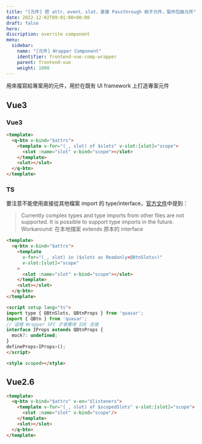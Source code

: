 ```yaml
---
title: "[元件] 把 attr、event、slot，直接 Passthrough 給子元件，製作包裝元件"
date: 2022-12-02T09:01:00+08:00
draft: false
hero: 
discription: overrite component
menu:
  sidebar:
    name: "[元件] Wrapper Component"
    identifier: frontend-vue-comp-wrapper
    parent: frontend-vue
    weight: 1000
---
```

用來複寫給專案用的元件，用於在既有 UI framework 上打造專案元件
## Vue3
### Vue3
```html
<template>
  <q-btn v-bind="$attrs">
    <template v-for="(_, slot) of $slots" v-slot:[slot]="scope">
      <slot :name="slot" v-bind="scope"></slot>
    </template>
    <slot></slot>
  </q-btn>
</template>
```
### TS
要注意不能使用直接從其他檔案 import 的 type/interface，[官方文件](https://vuejs.org/api/sfc-script-setup.html#typescript-only-features)中提到：
> Currently complex types and type imports from other files are not supported. It is possible to support type imports in the future.
Workaround: 在本地擋案 extends 原本的 interface
```html
<template>
  <q-btn v-bind="$attrs">
    <template
      v-for="(_, slot) in ($slots as Readonly<QBtnSlots>)"
      v-slot:[slot]="scope"
    >
      <slot :name="slot" v-bind="scope"></slot>
    </template>
    <slot></slot>
  </q-btn>
</template>

<script setup lang="ts">
import type { QBtnSlots, QBtnProps } from 'quasar';
import { QBtn } from 'quasar';
// 這樣 Wrapper SFC 才會獲得 IDE 支援 
interface IProps extends QBtnProps {
  mock?: undefined;
}
defineProps<IProps>();
</script>

<style scoped></style>
```
## Vue2.6
```html
<template>
  <q-btn v-bind="$attrs" v-on="$listeners">
    <template v-for="(_, slot) of $scopedSlots" v-slot:[slot]="scope">
      <slot :name="slot" v-bind="scope"/>
    </template>
    <slot></slot>
  </q-btn>
</template>
```
